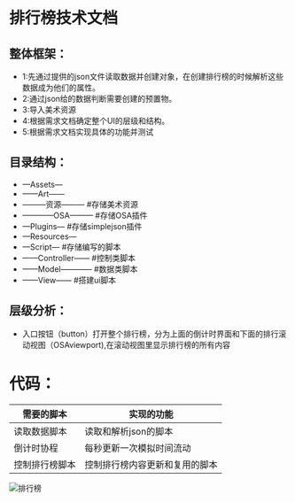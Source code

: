 # 排行榜技术文档
## 整体框架：
- 1:先通过提供的json文件读取数据并创建对象，在创建排行榜的时候解析这些数据成为他们的属性。
- 2:通过json给的数据判断需要创建的预置物。
- 3:导入美术资源
- 4:根据需求文档确定整个UI的层级和结构。
- 5:根据需求文档实现具体的功能并测试

## 目录结构：
- —Assets—
- ——Art——
- ———资源———  #存储美术资源
- ————OSA——— #存储OSA插件
- —Plugins— #存储simplejson插件
- —Resources—
- —Script—  #存储编写的脚本
- ——Controller——  #控制类脚本
- ——Model————  #数据类脚本
- ——View——  #搭建ui脚本


## 层级分析：
- 入口按钮（button）打开整个排行榜，分为上面的倒计时界面和下面的排行滚动视图（OSAviewport),在滚动视图里显示排行榜的所有内容

# 代码：
| 需要的脚本       |     实现的功能 |
| ------ | ------                |
| 读取数据脚本 |  读取和解析json的脚本  |
| 倒计时协程 |  每秒更新一次模拟时间流动   |
| 控制排行榜脚本   |  控制排行榜内容更新和复用的脚本   |


![排行榜](https://user-images.githubusercontent.com/92706401/140605711-408573cb-ee37-40dc-b72e-cb9f29f0dfb8.png)
